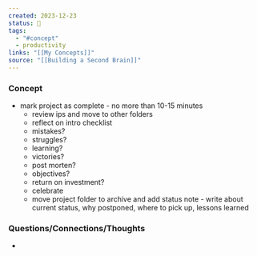 ```yaml
---
created: 2023-12-23
status: 🔴
tags:
  - "#concept"
  - productivity
links: "[[My Concepts]]"
source: "[[Building a Second Brain]]"
---
```

### Concept
- mark project as complete - no more than 10-15 minutes
	- review ips and move to other folders
	- reflect on intro checklist
	- mistakes? 
	- struggles? 
	- learning? 
	- victories? 
	- post morten? 
	- objectives? 
	- return on investment?
	- celebrate
	- move project folder to archive and add status note - write about current status, why postponed, where to pick up, lessons learned
### Questions/Connections/Thoughts
- 